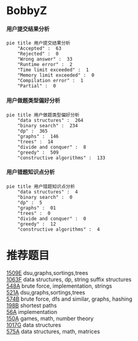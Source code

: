 # BobbyZ

<!-- tabs:start -->



#### **用户提交结果分析**

```mermaid
pie title 用户提交结果分析
    "Accepted" :  63
    "Rejected" :  0
    "Wrong answer" :  33
    "Runtime error" :  2
    "Time limit exceeded" :  1
    "Memory limit exceeded" :  0
    "Compilation error" :  1
    "Partial" :  0
```

#### **用户做题类型偏好分析**

```mermaid
pie title 用户做题类型偏好分析
    "data structures" :  264
    "binary search" :  234
    "dp" :  365
    "graphs" :  146
    "trees" :  14
    "divide and conquer" :  8
    "greedy" :  509
    "constructive algorithms" :  133
```
#### **用户错题知识点分析**

```mermaid
pie title 用户错题知识点分析
    "data structures" :  4
    "binary search" :  0
    "dp" :  5
    "graphs" :  01
    "trees" :  0
    "divide and conquer" :  0
    "greedy" :  12
    "constructive algorithms" :  4
```



<!-- tabs:end -->
# 推荐题目
[1509E](https://codeforces.com/contest/1509/problem/E)		dsu,graphs,sortings,trees		  
[1063F](https://codeforces.com/contest/1063/problem/F)		data structures,
                        dp,
                        string suffix structures		  
[548A](https://codeforces.com/contest/548/problem/A)		brute force,
                        implementation,
                        strings		  
[521A](https://codeforces.com/contest/521/problem/A)		dsu,graphs,sortings,trees		  
[574B](https://codeforces.com/contest/574/problem/B)		brute force,
                        dfs and similar,
                        graphs,
                        hashing		  
[198B](https://codeforces.com/contest/198/problem/B)		shortest paths		  
[56A](https://codeforces.com/contest/56/problem/A)		implementation		  
[150A](https://codeforces.com/contest/150/problem/A)		games,
                        math,
                        number theory		  
[1017G](https://codeforces.com/contest/1017/problem/G)		data structures		  
[575A](https://codeforces.com/contest/575/problem/A)		data structures,
                        math,
                        matrices		  
